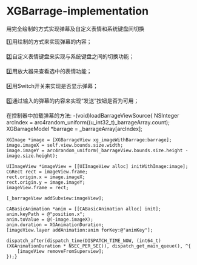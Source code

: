 # XGBarrage-implementation

用完全绘制的方式实现弹幕及自定义表情和系统键盘间切换

1️⃣用绘制的方式来实现弹幕的内容；

2️⃣自定义表情键盘来实现与系统键盘之间的切换功能；

3️⃣用放大器来查看选中的表情功能；

4️⃣用Switch开关来实现是否显示弹幕；

5️⃣通过输入的弹幕的内容来实现“发送”按钮是否为可用；


在控制器中加载弹幕的方法:
   -(void)loadBarrageViewSource{
    NSInteger arcIndex = arc4random_uniform((u_int32_t)_barrageArray.count);
    XGBarrageModel *barrage = _barrageArray[arcIndex];

    XGImage *image = [XGBarrageView xg_imageWithBarrage:barrage];
    image.imageX = self.view.bounds.size.width;
    image.imageY = arc4random_uniform(_barrageView.bounds.size.height - image.size.height);

    UIImageView *imageView = [[UIImageView alloc] initWithImage:image];
    CGRect rect = imageView.frame;
    rect.origin.x = image.imageX;
    rect.origin.y = image.imageY;
    imageView.frame = rect;
    
    [_barrageView addSubview:imageView];
    
    CABasicAnimation *anim = [[CABasicAnimation alloc] init];
    anim.keyPath = @"position.x";
    anim.toValue = @(-image.imageX);
    anim.duration = XGAnimationDuration;
    [imageView.layer addAnimation:anim forKey:@"animKey"];
    
    dispatch_after(dispatch_time(DISPATCH_TIME_NOW, (int64_t)(XGAnimationDuration * NSEC_PER_SEC)), dispatch_get_main_queue(), ^{
        [imageView removeFromSuperview];
    });}


